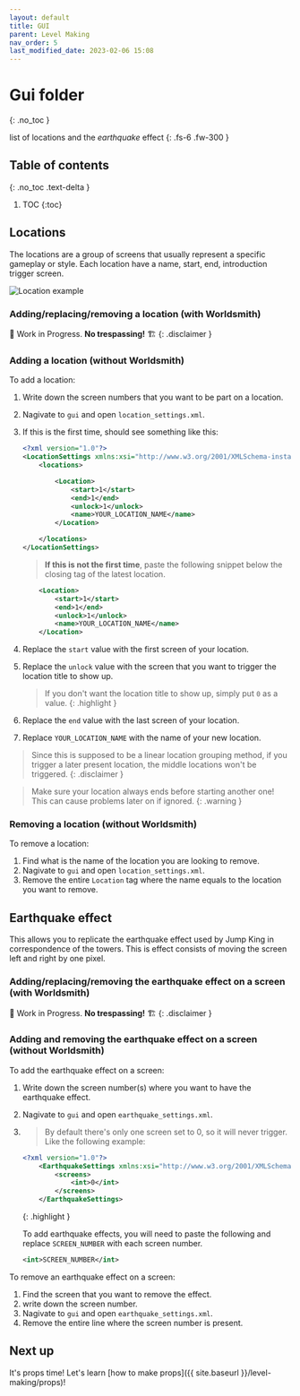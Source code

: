```yaml
---
layout: default
title: GUI
parent: Level Making
nav_order: 5
last_modified_date: 2023-02-06 15:08
---
```


# Gui folder
{: .no_toc }

list of locations and the *earthquake* effect<!-- more -->
{: .fs-6 .fw-300 }


## Table of contents
{: .no_toc .text-delta }

1. TOC
{:toc}

## Locations

The locations are a group of screens that usually represent a specific gameplay or style. Each location have a name, start, end, introduction trigger screen.

![Location example]({{site.baseurl}}/images/level-making/location.png)

### Adding/replacing/removing a location (with Worldsmith)

🚧 Work in Progress. **No trespassing!** 🏗
{: .disclaimer }

### Adding a location (without Worldsmith)

To add a location:

1. Write down the screen numbers that you want to be part on a location.
2. Nagivate to `gui` and open `location_settings.xml`.
3. If this is the first time, should see something like this:
    ```xml
    <?xml version="1.0"?>
    <LocationSettings xmlns:xsi="http://www.w3.org/2001/XMLSchema-instance" xmlns:xsd="http://www.w3.org/2001/XMLSchema">
        <locations>

            <Location>
                <start>1</start>
                <end>1</end>
                <unlock>1</unlock>
                <name>YOUR_LOCATION_NAME</name>
            </Location>

        </locations>
    </LocationSettings>
    ```
    > **If this is not the first time**, paste the following snippet below the closing tag of the latest location.
    ```xml
        <Location>
            <start>1</start>
            <end>1</end>
            <unlock>1</unlock>
            <name>YOUR_LOCATION_NAME</name>
        </Location>
    ```
4. Replace the `start` value with the first screen of your location.
5. Replace the `unlock` value with the screen that you want to trigger the location title to show up.
    > If you don't  want the location title to show up, simply put `0` as a value.
    {: .highlight }

6. Replace the `end` value with the last screen of your location.
7. Replace `YOUR_LOCATION_NAME` with the name of your new location.

> Since this is supposed to be a linear location grouping method, if you trigger a later present location, the middle locations won't be triggered.
{: .disclaimer }

> Make sure your location always ends before starting another one! This can cause problems later on if ignored.
{: .warning }

### Removing a location (without Worldsmith)

To remove a location:

1. Find what is the name of the location you are looking to remove.
2. Nagivate to `gui` and open `location_settings.xml`.
3. Remove the entire `Location` tag where the name equals to the location you want to remove.


## Earthquake effect

This allows you to replicate the earthquake effect used by Jump King in correspondence of the towers. This is effect consists of moving the screen left and right by one pixel.

### Adding/replacing/removing the earthquake effect on a screen (with Worldsmith)

🚧 Work in Progress. **No trespassing!** 🏗
{: .disclaimer }

### Adding and removing the earthquake effect on a screen (without Worldsmith)

To add the earthquake effect on a screen:

1. Write down the screen number(s) where you want to have the earthquake effect.
2. Nagivate to `gui` and open `earthquake_settings.xml`.
3. > By default there's only one screen set to 0, so it will never trigger. Like the following example:
    ```xml
    <?xml version="1.0"?>
        <EarthquakeSettings xmlns:xsi="http://www.w3.org/2001/XMLSchema-instance" xmlns:xsd="http://www.w3.org/2001/XMLSchema">
            <screens>
                <int>0</int>
            </screens>
        </EarthquakeSettings>
    ```
    {: .highlight }
   
   To add earthquake effects, you will need to paste the following and replace `SCREEN_NUMBER` with each screen number.
    ```xml
    <int>SCREEN_NUMBER</int>
    ```

To remove an earthquake effect on a screen:

1. Find the screen that you want to remove the effect.
2. write down the screen number.
3. Nagivate to `gui` and open `earthquake_settings.xml`.
4. Remove the entire line where the screen number is present.

## Next up

It's props time! Let's learn [how to make props]({{ site.baseurl }}/level-making/props)!